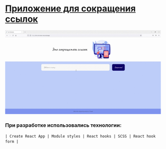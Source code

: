 # [Приложение для сокращения ссылок](https://link-shortener-eta.vercel.app/)

![](link-shortener.gif)

### При разработке использовались технологии:

`| Create React App | Module styles | React hooks | SCSS | React hook form |`
